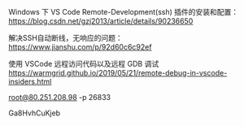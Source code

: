 Windows 下 VS Code Remote-Development(ssh) 插件的安装和配置：
https://blog.csdn.net/gzj2013/article/details/90236650

解决SSH自动断线，无响应的问题：
https://www.jianshu.com/p/92d60c6c92ef

使用 VSCode 远程访问代码以及远程 GDB 调试
https://warmgrid.github.io/2019/05/21/remote-debug-in-vscode-insiders.html

root@80.251.208.98 -p 26833

Ga8HvhCuKjeb
